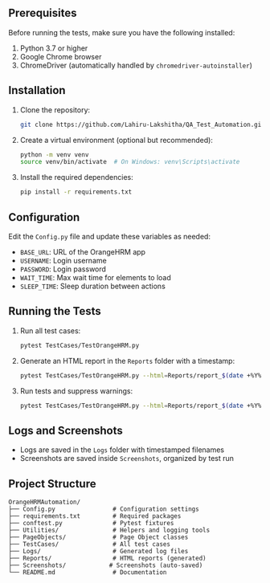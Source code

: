 

## Prerequisites

Before running the tests, make sure you have the following installed:

1. Python 3.7 or higher  
2. Google Chrome browser  
3. ChromeDriver (automatically handled by `chromedriver-autoinstaller`)

## Installation

1. Clone the repository:
   ```bash
   git clone https://github.com/Lahiru-Lakshitha/QA_Test_Automation.git
   ```

2. Create a virtual environment (optional but recommended):
   ```bash
   python -m venv venv
   source venv/bin/activate  # On Windows: venv\Scripts\activate
   ```

3. Install the required dependencies:
   ```bash
   pip install -r requirements.txt
   ```

## Configuration

Edit the `Config.py` file and update these variables as needed:

- `BASE_URL`: URL of the OrangeHRM app  
- `USERNAME`: Login username  
- `PASSWORD`: Login password  
- `WAIT_TIME`: Max wait time for elements to load  
- `SLEEP_TIME`: Sleep duration between actions  

## Running the Tests

1. Run all test cases:
   ```bash
   pytest TestCases/TestOrangeHRM.py
   ```

2. Generate an HTML report in the `Reports` folder with a timestamp:
   ```bash
   pytest TestCases/TestOrangeHRM.py --html=Reports/report_$(date +%Y%m%d_%H%M%S).html
   ```

3. Run tests and suppress warnings:
   ```bash
   pytest TestCases/TestOrangeHRM.py --html=Reports/report_$(date +%Y%m%d_%H%M%S).html --disable-warnings
   ```

## Logs and Screenshots

- Logs are saved in the `Logs` folder with timestamped filenames  
- Screenshots are saved inside `Screenshots`, organized by test run  

## Project Structure

```
OrangeHRMAutomation/
├── Config.py                # Configuration settings
├── requirements.txt         # Required packages
├── conftest.py              # Pytest fixtures
├── Utilities/               # Helpers and logging tools
├── PageObjects/             # Page Object classes
├── TestCases/               # All test cases
├── Logs/                    # Generated log files
├── Reports/                 # HTML reports (generated)
├── Screenshots/            # Screenshots (auto-saved)
└── README.md                # Documentation
```

